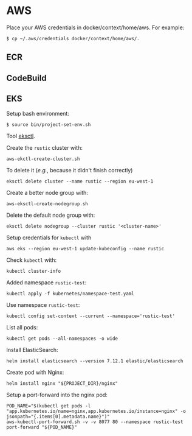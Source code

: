 # AWS

Place your AWS credentials in docker/context/home/aws. For example:
```shell
$ cp ~/.aws/credentials docker/context/home/aws/.
```

## ECR

## CodeBuild

## EKS

Setup bash environment:
```shell
$ source bin/project-set-env.sh
```

Tool [eksctl](https://docs.aws.amazon.com/eks/latest/userguide/getting-started-eksctl.html).

Create the `rustic` cluster with:
```shell
aws-ekctl-create-cluster.sh
```

To delete it (_e.g._, because it didn't finish correctly)
```shell
eksctl delete cluster --name rustic --region eu-west-1
```

Create a better node group with:
```shell
aws-eksctl-create-nodegroup.sh
```

Delete the default node group with:
```shell
eksctl delete nodegroup --cluster rustic '<cluster-name>'
```

Setup credentials for `kubectl` with
```shell
aws eks --region eu-west-1 update-kubeconfig --name rustic
```

Check `kubectl` with:
```shell
kubectl cluster-info
```

Added namespace `rustic-test`:
```shell
kubectl apply -f kubernetes/namespace-test.yaml
```

Use namespace `rustic-test`:
```shell
kubectl config set-context --current --namespace='rustic-test'
```

List all pods:
```shell
kubectl get pods --all-namespaces -o wide
```

Install ElasticSearch:
```shell
helm install elasticsearch --version 7.12.1 elastic/elasticsearch
```

Create pod with Nginx:
```shell
helm install nginx "${PROJECT_DIR}/nginx" 
```

Setup a port-forward into the nginx pod:
```shell
POD_NAME="$(kubectl get pods -l "app.kubernetes.io/name=nginx,app.kubernetes.io/instance=nginx" -o jsonpath="{.items[0].metadata.name}")"
aws-kubectl-port-forward.sh -v -v 8077 80 --namespace rustic-test port-forward "${POD_NAME}"
```